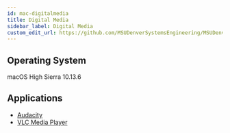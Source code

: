 ```yaml
---
id: mac-digitalmedia
title: Digital Media
sidebar_label: Digital Media
custom_edit_url: https://github.com/MSUDenverSystemsEngineering/MSUDenverSystemsEngineering.github.io/edit/source/docs/image-mac-digitalmedia.md
---
```


## Operating System
macOS High Sierra 10.13.6

## Applications
* [Audacity](package-mac-audacity.md)
* [VLC Media Player](package-mac-vlc.md)
